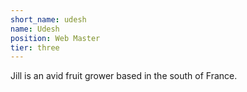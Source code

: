 ```yaml
---
short_name: udesh
name: Udesh
position: Web Master
tier: three
---
```

Jill is an avid fruit grower based in the south of France.